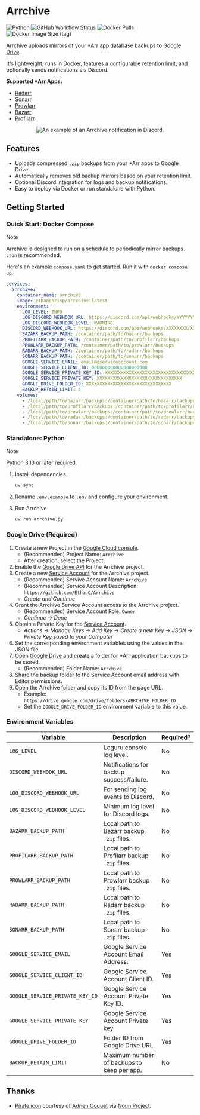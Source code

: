 # Arrchive

![Python](https://img.shields.io/badge/Python-3-blue?logo=python&logoColor=white)
![GitHub Workflow Status](https://img.shields.io/github/actions/workflow/status/ethanc/arrchive/ci.yaml)
![Docker Pulls](https://img.shields.io/docker/pulls/ethanchrisp/arrchive)
![Docker Image Size (tag)](https://img.shields.io/docker/image-size/ethanchrisp/arrchive)

Arrchive uploads mirrors of your \*Arr app database backups to [Google Drive](https://drive.google.com/).

It's lightweight, runs in Docker, features a configurable retention limit, and optionally sends notifications via Discord.

**Supported \*Arr Apps:**

-   [Radarr](https://github.com/Radarr/Radarr)
-   [Sonarr](https://github.com/Sonarr/Sonarr)
-   [Prowlarr](https://github.com/Prowlarr/Prowlarr)
-   [Bazarr](https://github.com/morpheus65535/bazarr)
-   [Profilarr](https://github.com/Dictionarry-Hub/Profilarr)

<p align="center">
    <img src="https://i.imgur.com/jmLZ8gY.png" alt="An example of an Arrchive notification in Discord." draggable="false">
</p>

## Features

-   Uploads compressed `.zip` backups from your \*Arr apps to Google Drive.
-   Automatically removes old backup mirrors based on your retention limit.
-   Optional Discord integration for logs and backup notifications.
-   Easy to deploy via Docker or run standalone with Python.

## Getting Started

### Quick Start: Docker Compose

> [!NOTE]
> Arrchive is designed to run on a schedule to periodically mirror backups. `cron` is recommended.

Here's an example `compose.yaml` to get started. Run it with `docker compose up`.

```yaml
services:
  arrchive:
    container_name: arrchive
    image: ethanchrisp/arrchive:latest
    environment:
      LOG_LEVEL: INFO
      LOG_DISCORD_WEBHOOK_URL: https://discord.com/api/webhooks/YYYYYYYY/YYYYYYYY
      LOG_DISCORD_WEBHOOK_LEVEL: WARNING
      DISCORD_WEBHOOK_URL: https://discord.com/api/webhooks/XXXXXXXX/XXXXXXXX
      BAZARR_BACKUP_PATH: /container/path/to/bazarr/backups
      PROFILARR_BACKUP_PATH: /container/path/to/profilarr/backups
      PROWLARR_BACKUP_PATH: /container/path/to/prowlarr/backups
      RADARR_BACKUP_PATH: /container/path/to/radarr/backups
      SONARR_BACKUP_PATH: /container/path/to/sonarr/backups
      GOOGLE_SERVICE_EMAIL: email@gserviceaccount.com
      GOOGLE_SERVICE_CLIENT_ID: 000000000000000000000
      GOOGLE_SERVICE_PRIVATE_KEY_ID: XXXXXXXXXXXXXXXXXXXXXXXXXXXXXXXXXXXXXXXX
      GOOGLE_SERVICE_PRIVATE_KEY: XXXXXXXXXXXXXXXXXXXXXXXXXXXXXXXX
      GOOGLE_DRIVE_FOLDER_ID: XXXXXXXXXXXXXXXXXXXXXXXXXXXXXXXX
      BACKUP_RETAIN_LIMIT: 3
    volumes:
      - /local/path/to/bazarr/backups:/container/path/to/bazarr/backups:ro
      - /local/path/to/profilarr/backups:/container/path/to/profilarr/backups:ro
      - /local/path/to/prowlarr/backups:/container/path/to/prowlarr/backups:ro
      - /local/path/to/radarr/backups:/container/path/to/radarr/backups:ro
      - /local/path/to/sonarr/backups:/container/path/to/sonarr/backups:ro
```

### Standalone: Python

> [!NOTE]
> Python 3.13 or later required.

1. Install dependencies.

    ```bash
    uv sync
    ```

2. Rename `.env.example` to `.env` and configure your environment.

3. Run Arrchive

    ```bash
    uv run arrchive.py
    ```

### Google Drive (Required)

1. Create a new Project in the [Google Cloud console](https://console.developers.google.com/iam-admin/projects).
    - (Recommended) Project Name: `Arrchive`
    - After creation, select the Project.
2. Enable the [Google Drive API](https://console.cloud.google.com/apis/library/drive.googleapis.com) for the Arrchive project.
3. Create a new [Service Account](https://console.cloud.google.com/projectselector/iam-admin/serviceaccounts/create?walkthrough_id=iam--create-service-account#step_index=1) for the Arrchive project.
    - (Recommended) Servive Account Name: `Arrchive`
    - (Recommended) Service Account Description: `https://github.com/EthanC/Arrchive`
    - _Create and Continue_
4. Grant the Arrchive Service Account access to the Arrchive project.
    - (Recommended) Service Account Role: `Owner`
    - _Continue_ -> _Done_
5. Obtain a Private Key for the [Service Account](https://console.cloud.google.com/projectselector/iam-admin/serviceaccounts).
    - _Actions_ -> _Manage Keys_ -> _Add Key_ -> _Create a new Key_ -> _JSON_ -> _Private Key saved to your Computer_
6. Set the corresponding environment variables using the values in the JSON file.
7. Open [Google Drive](https://drive.google.com/) and create a folder for \*Arr application backups to be stored.
    - (Recommended) Folder Name: `Arrchive`
8. Share the backup folder to the Service Account email address with Editor permissions.
9. Open the Arrchive folder and copy its ID from the page URL.
    - Example: `https://drive.google.com/drive/folders/ARRCHIVE_FOLDER_ID`
    - Set the `GOOGLE_DRIVE_FOLDER_ID` environment variable to this value.

### Environment Variables

| Variable                        | Description                                  | Required? |
| ------------------------------- | -------------------------------------------- | --------- |
| `LOG_LEVEL`                     | Loguru console log level.                    | No        |
| `DISCORD_WEBHOOK_URL`           | Notifications for backup success/failure.    | No        |
| `LOG_DISCORD_WEBHOOK_URL`       | For sending log events to Discord.           | No        |
| `LOG_DISCORD_WEBHOOK_LEVEL`     | Minimum log level for Discord logs.          | No        |
| `BAZARR_BACKUP_PATH`            | Local path to Bazarr backup `.zip` files.    | No        |
| `PROFILARR_BACKUP_PATH`         | Local path to Profilarr backup `.zip` files. | No        |
| `PROWLARR_BACKUP_PATH`          | Local path to Prowlarr backup `.zip` files.  | No        |
| `RADARR_BACKUP_PATH`            | Local path to Radarr backup `.zip` files.    | No        |
| `SONARR_BACKUP_PATH`            | Local path to Sonarr backup `.zip` files.    | No        |
| `GOOGLE_SERVICE_EMAIL`          | Google Service Account Email Address.        | Yes       |
| `GOOGLE_SERVICE_CLIENT_ID`      | Google Service Account Client ID.            | Yes       |
| `GOOGLE_SERVICE_PRIVATE_KEY_ID` | Google Service Account Private Key ID.       | Yes       |
| `GOOGLE_SERVICE_PRIVATE_KEY`    | Google Service Account Private key           | Yes       |
| `GOOGLE_DRIVE_FOLDER_ID`        | Folder ID from Google Drive URL.             | Yes       |
| `BACKUP_RETAIN_LIMIT`           | Maximum number of backups to keep per app.   | No        |

## Thanks

-   [Pirate icon](https://thenounproject.com/icon/pirate-3201839/) courtesy of [Adrien Coquet](https://thenounproject.com/creator/coquet_adrien/) via [Noun Project](https://thenounproject.com/icon/pirate-3201839/).
